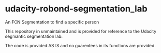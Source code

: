 # udacity-robond-segmentation_lab
An FCN Segmentation to find a specific person


This repository in unmaintained and is provided for reference to the Udacity segmantic segmentation lab.

The code is provided AS IS and no guarentees in its functions are provided.
